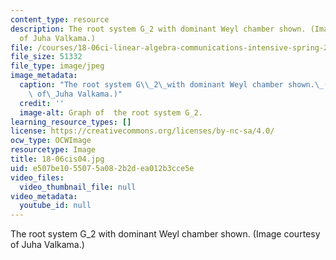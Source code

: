 ```yaml
---
content_type: resource
description: The root system G_2 with dominant Weyl chamber shown. (Image courtesy
  of Juha Valkama.)
file: /courses/18-06ci-linear-algebra-communications-intensive-spring-2004/e507be1055075a082b2dea012b3cce5e_18-06cis04.jpg
file_size: 51332
file_type: image/jpeg
image_metadata:
  caption: "The root system G\\_2\_with dominant Weyl chamber shown.\_(Image courtesy\
    \ of\_Juha Valkama.)"
  credit: ''
  image-alt: Graph of  the root system G_2.
learning_resource_types: []
license: https://creativecommons.org/licenses/by-nc-sa/4.0/
ocw_type: OCWImage
resourcetype: Image
title: 18-06cis04.jpg
uid: e507be10-5507-5a08-2b2d-ea012b3cce5e
video_files:
  video_thumbnail_file: null
video_metadata:
  youtube_id: null
---
```

The root system G_2 with dominant Weyl chamber shown. (Image courtesy of Juha Valkama.)